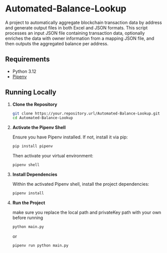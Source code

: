 # Automated-Balance-Lookup

A project to automatically aggregate blockchain transaction data by address and generate output files in both Excel and JSON formats. This script processes an input JSON file containing transaction data, optionally enriches the data with owner information from a mapping JSON file, and then outputs the aggregated balance per address.

## Requirements

- Python 3.12
- [Pipenv](https://pipenv.pypa.io/en/latest/)

## Running Locally

1. **Clone the Repository**

   ```bash
   git clone https://your.repository.url/Automated-Balance-Lookup.git
   cd Automated-Balance-Lookup
    ```
2. **Activate the Pipenv Shell**

    Ensure you have Pipenv installed. If not, install it via pip:
     ```bash
    pip install pipenv
    ```
    Then activate your virtual environment:
     ```bash
    pipenv shell
    ```
3. **Install Dependencies**

    Within the activated Pipenv shell, install the project dependencies:
    ```bash
    pipenv install
    ```
4. **Run the Project**

    make sure you replace the local path and privateKey path with your own before running
    ```bash
    python main.py
    ```
    or
    ```bash
    pipenv run python main.py
